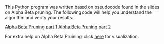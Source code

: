 This Python program was written based on pseudocode found in the slides on Alpha Beta pruning.
The following code will help you understand the algorithm and verify your results.


[Alpha Beta Pruning part 1](https://drive.google.com/open?id=1xia0ptNnmf8jYicZpjpaMeQRFZgzuDUH)
[Alpha Beta Pruning part 2](https://drive.google.com/open?id=19m2Sl0X-C7wSyyY8GUplVpxWcbvFROzV)


For extra help on Alpha Beta Pruining, click [here](http://inst.eecs.berkeley.edu/~cs61b/fa14/ta-materials/apps/ab_tree_practice/) for visualization.

